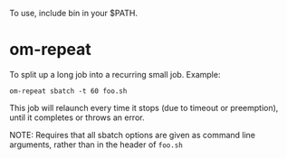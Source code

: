 To use, include bin in your $PATH.

# om-repeat

To split up a long job into a recurring small job. Example:

```om-repeat sbatch -t 60 foo.sh```

This job will relaunch every time it stops (due to timeout or preemption), until it completes or throws an error.

NOTE: Requires that all sbatch options are given as command line arguments, rather than in the header of `foo.sh`
